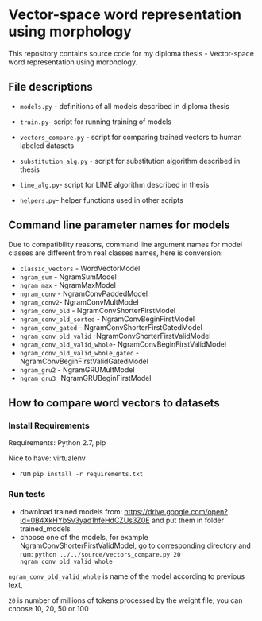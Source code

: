 # Vector-space word representation using morphology

This repository contains source code for my diploma thesis - Vector-space word representation using morphology.

## File descriptions

- `models.py` - definitions of all models described in diploma thesis
- `train.py`- script for running training of models

- `vectors_compare.py` - script for comparing trained vectors to human labeled datasets

- `substitution_alg.py` - script for substitution algorithm described in thesis
- `lime_alg.py`- script for LIME algorithm described in thesis

- `helpers.py`- helper functions used in other scripts

## Command line parameter names for models
Due to compatibility reasons, command line argument names for model classes are different from real classes names, here is conversion:

- `classic_vectors` - WordVectorModel
- `ngram_sum` - NgramSumModel
- `ngram_max` - NgramMaxModel
- `ngram_conv` - NgramConvPaddedModel
- `ngram_conv2`- NgramConvMultModel
- `ngram_conv_old` - NgramConvShorterFirstModel
- `ngram_conv_old_sorted` - NgramConvBeginFirstModel
- `ngram_conv_gated` - NgramConvShorterFirstGatedModel
- `ngram_conv_old_valid` -NgramConvShorterFirstValidModel
- `ngram_conv_old_valid_whole`- NgramConvBeginFirstValidModel
- `ngram_conv_old_valid_whole_gated` - NgramConvBeginFirstValidGatedModel
- `ngram_gru2` - NgramGRUMultModel
- `ngram_gru3` -NgramGRUBeginFirstModel

## How to compare word vectors to datasets
### Install Requirements

Requirements: Python 2.7, pip

Nice to have: virtualenv 

- run `pip install -r requirements.txt`

### Run tests
- download trained models from: https://drive.google.com/open?id=0B4XkHYbSv3yad1hfeHdCZUs3Z0E and put them in folder trained_models
- choose one of the models, for example NgramConvShorterFirstValidModel, go to corresponding directory and run: `python ../../source/vectors_compare.py 20 ngram_conv_old_valid_whole`

`ngram_conv_old_valid_whole` is name of the model according to previous text, 

`20` is number of millions of tokens processed by the weight file, you can choose 10, 20, 50 or 100 


